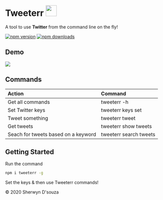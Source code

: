 # Tweeterr <img src="https://cdn4.iconfinder.com/data/icons/social-media-icons-the-circle-set/48/twitter_circle-512.png" height="35px" width="35px"/>

A tool to use <b>Twitter</b> from the command line on the fly!

[![npm version](http://img.shields.io/npm/v/tweeterr.svg?style=flat)](https://npmjs.org/package/tweeterr "View this project on npm")
[![npm downloads](https://img.shields.io/npm/dw/tweeterr.svg)](https://npmjs.org/package/tweeterr "View this project on npm")

## Demo

![](assets/demo.gif)

## Commands

| Action               | Command                            
| :------------------- | :-----------------------------------
| Get all commands     | tweeterr -h                                 
| Set Twitter keys     | tweeterr keys set      
| Tweet something      | tweeterr tweet <message>                                  
| Get tweets           | tweeterr show tweets                          
| Seach for tweets based on a keyword         | tweeterr search tweets         

## Getting Started

Run the command
```bash
npm i tweeterr -g
```

Set the keys & then use Tweeterr commands!

&copy; 2020 Sherwyn D'souza
